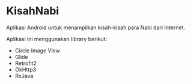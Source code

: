 # KisahNabi

Aplikasi Android untuk menampilkan kisah-kisah para Nabi dari Internet.

Aplikasi ini menggunakan library berikut:
- Circle Image View
- Glide
- Retrofit2
- OkHttp3
- RxJava